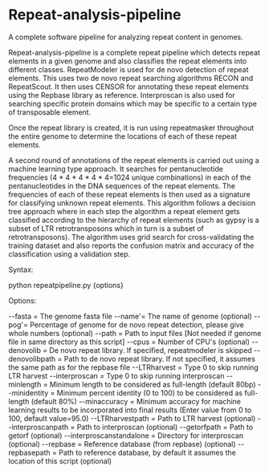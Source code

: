 # Repeat-analysis-pipeline
A complete software pipeline for analyzing repeat content in genomes.

Repeat-analysis-pipeline is a complete repeat pipeline which detects repeat elements in a given genome and also classifies the repeat elements into different classes.  RepeatModeler is used for de novo detection of repeat elements. This uses two de novo repeat searching algorithms RECON and RepeatScout. It then uses CENSOR for annotating these repeat elements using the Repbase library as reference. Interproscan is also used for searching specific protein domains which may be specific to a certain type of transposable element.

Once the repeat library is created, it is run using repeatmasker throughout the entire genome to determine the locations of each of these repeat elements. 

A second round of annotations of the repeat elements is carried out using a machine learning type approach. It searches for pentanucleotide frequencies (4 * 4 * 4 * 4 * 4=1024 unique combinations) in each of the pentanucleotides in the DNA sequences of the repeat elements. The frequencies of each of these repeat elements is then used as a signature for classifying unknown repeat elements. This algorithm follows a decision tree approach where in each step the algorithm a repeat element gets classified according to the hierarchy of repeat elements (such as gypsy is a subset of LTR retrotransposons which in turn is a subset of retrotransposons). The algorithm uses grid search for cross-validating the training dataset and also reports the confusion matrix and accuracy of the classification using a validation step.

Syntax:

python repeatpipeline.py {options}

Options: 

--fasta = The genome fasta file
--name'= The name of genome (optional)
--pog'= Percentage of genome for de novo repeat detection, please give whole numbers (optional)
--path = Path to input files [Not needed if genome file in same directory as this script]
--cpus = Number of CPU's (optional)
--denovolib = De novo repeat library. If specified, repeatmodeler is skipped
--denovolibpath = Path to de novo repeat library. If not specified, it assumes the same path as for the repbase file
--LTRharvest = Type 0 to skip running LTR harvest
--interproscan = Type 0 to skip running interproscan
--minlength = Minimum length to be considered as full-length (default 80bp)
--minidentity = Minimum percent identity (0 to 100) to be considered as full-length (default 80%)
--minaccuracy = Minimum accuracy for machine learning results to be incorporated into final results (Enter value from 0 to 100, default value=95.0)
--LTRharvestpath = Path to LTR harvest (optional)
--interproscanpath = Path to interproscan (optional)
--getorfpath = Path to getorf (optional)
--interproscanstandalone = Directory for interproscan (optional)
--repbase = Reference database (from repbase) (optional)
--repbasepath = Path to reference database, by default it assumes the location of this script (optional)

